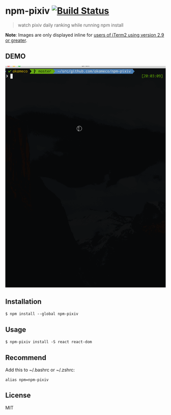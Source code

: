 # npm-pixiv [![Build Status](https://travis-ci.org/akameco/npm-pixiv.svg?branch=master)](https://travis-ci.org/akameco/npm-pixiv)

> watch pixiv daily ranking while running npm install

**Note**: Images are only displayed inline for [users of iTerm2 using version 2.9 or greater](https://www.iterm2.com/images.html).

## DEMO

![](media/demo.gif)

## Installation

```
$ npm install --global npm-pixiv
```

## Usage

```
$ npm-pixiv install -S react react-dom
```

## Recommend

Add this to ~/.bashrc or ~/.zshrc:

```
alias npm=npm-pixiv
```


## License

MIT
